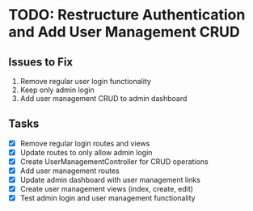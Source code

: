 # TODO: Restructure Authentication and Add User Management CRUD

## Issues to Fix
1. Remove regular user login functionality
2. Keep only admin login
3. Add user management CRUD to admin dashboard

## Tasks
- [x] Remove regular login routes and views
- [x] Update routes to only allow admin login
- [x] Create UserManagementController for CRUD operations
- [x] Add user management routes
- [x] Update admin dashboard with user management links
- [x] Create user management views (index, create, edit)
- [x] Test admin login and user management functionality
